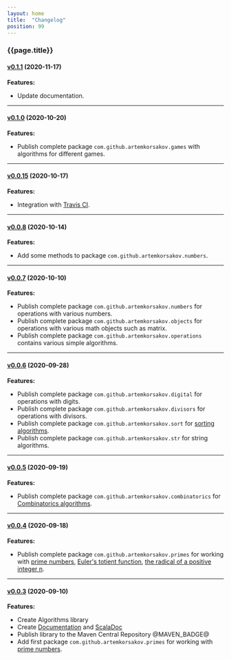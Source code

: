 ```yaml
---
layout: home
title:  "Changelog"
position: 99
---
```


### {{page.title}}

#### [v0.1.1](https://github.com/artemkorsakov/algorithms/releases/tag/0.1.1) (2020-11-17)

**Features:**
- Update documentation.

---

#### [v0.1.0](https://github.com/artemkorsakov/algorithms/releases/tag/0.1.0) (2020-10-20)

**Features:**
- Publish complete package ```com.github.artemkorsakov.games``` with algorithms for different games.

---

#### [v0.0.15](https://github.com/artemkorsakov/algorithms/releases/tag/0.0.15) (2020-10-17)

**Features:**
- Integration with [Travis CI](https://travis-ci.com/).

---

#### [v0.0.8](https://github.com/artemkorsakov/algorithms/tree/v0.0.8) (2020-10-14)

**Features:**
- Add some methods to package ```com.github.artemkorsakov.numbers```.

---

#### [v0.0.7](https://github.com/artemkorsakov/algorithms/tree/v0.0.7) (2020-10-10)

**Features:**
- Publish complete package ```com.github.artemkorsakov.numbers``` for operations with various numbers.
- Publish complete package ```com.github.artemkorsakov.objects``` for operations with various math objects such as matrix.
- Publish complete package ```com.github.artemkorsakov.operations``` contains various simple algorithms.

---

#### [v0.0.6](https://github.com/artemkorsakov/algorithms/tree/v0.0.6) (2020-09-28)

**Features:**
- Publish complete package ```com.github.artemkorsakov.digital``` for operations with digits.
- Publish complete package ```com.github.artemkorsakov.divisors``` for operations with divisors.
- Publish complete package ```com.github.artemkorsakov.sort``` for [sorting algorithms](https://en.wikipedia.org/wiki/Sorting_algorithm).
- Publish complete package ```com.github.artemkorsakov.str``` for string algorithms.

---

#### [v0.0.5](https://github.com/artemkorsakov/algorithms/tree/v0.0.5) (2020-09-19)

**Features:**
- Publish complete package ```com.github.artemkorsakov.combinatorics``` for [Combinatorics algorithms](https://en.wikipedia.org/wiki/Combinatorics).

---

#### [v0.0.4](https://github.com/artemkorsakov/algorithms/tree/v0.0.4) (2020-09-18)

**Features:**
- Publish complete package ```com.github.artemkorsakov.primes``` for working with 
[prime numbers](https://en.wikipedia.org/wiki/Prime_number),
[Euler's totient function](https://en.wikipedia.org/wiki/Euler%27s_totient_function),
[the radical of a positive integer n](https://en.wikipedia.org/wiki/Radical_of_an_integer).

---

#### [v0.0.3](https://github.com/artemkorsakov/algorithms/tree/v0.0.3) (2020-09-10)

**Features:**

- Create Algorithms library
- Create [Documentation](@DOC_SITE@) and [ScalaDoc](@API_SITE@)
- Publish library to the Maven Central Repository @MAVEN_BADGE@
- Add first package ```com.github.artemkorsakov.primes``` for working with [prime numbers](https://en.wikipedia.org/wiki/Prime_number).
